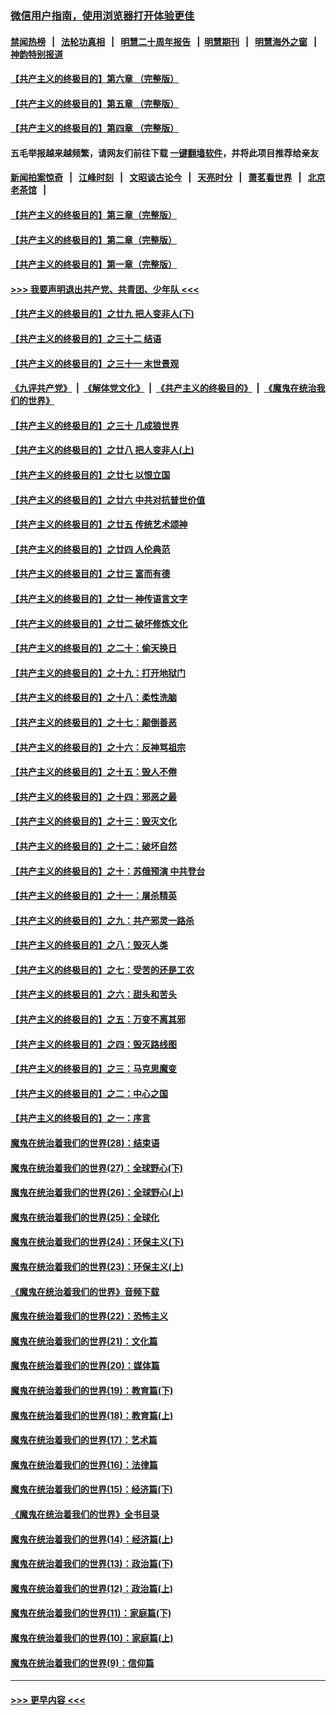 ### [微信用户指南，使用浏览器打开体验更佳](https://github.com/gfw-breaker/banned-news1/blob/master/indexes/wechat-guide.md?t=0)
#### [禁闻热榜](热点新闻.md?t=0)  &nbsp;&nbsp;|&nbsp;&nbsp; [法轮功真相](https://github.com/gfw-breaker/truth/blob/master/README.md?t=0) &nbsp;&nbsp;|&nbsp;&nbsp; [明慧二十周年报告](https://github.com/gfw-breaker/mh-reports/blob/master/README.md?t=0) &nbsp;&nbsp;|&nbsp;&nbsp;[明慧期刊](https://github.com/gfw-breaker/mh-qikan) &nbsp;&nbsp;|&nbsp;&nbsp; [明慧海外之窗](https://github.com/gfw-breaker/mh-news/blob/master/README.md?t=0) &nbsp;&nbsp;|&nbsp;&nbsp; [神韵特别报道](https://github.com/gfw-breaker/mh-news/blob/master/shenyun.md?t=0)
#### [【共产主义的终极目的】第六章 （完整版）](../pages/nsc422/n11428913.md?t=02132311) 
#### [【共产主义的终极目的】第五章 （完整版）](../pages/nsc422/n11428912.md?t=02132311) 
#### [【共产主义的终极目的】第四章 （完整版）](../pages/nsc422/n11428907.md?t=02132311) 
#### 五毛举报越来越频繁，请网友们前往下载 [一键翻墙软件](https://github.com/gfw-breaker/ssr-accounts)，并将此项目推荐给亲友
#### [新闻拍案惊奇](https://github.com/gfw-breaker/banned-news1/blob/master/pages/link4.md) &nbsp;&nbsp;|&nbsp;&nbsp; [江峰时刻](https://github.com/gfw-breaker/banned-news1/blob/master/pages/link4.md) &nbsp;&nbsp;|&nbsp;&nbsp; [文昭谈古论今](https://github.com/gfw-breaker/banned-news1/blob/master/pages/link4.md) &nbsp;&nbsp;|&nbsp;&nbsp; [天亮时分](https://github.com/gfw-breaker/banned-news1/blob/master/pages/link4.md) &nbsp;&nbsp;|&nbsp;&nbsp; [萧茗看世界](https://github.com/gfw-breaker/banned-news1/blob/master/pages/link4.md) &nbsp;&nbsp;|&nbsp;&nbsp; [北京老茶馆](https://github.com/gfw-breaker/banned-news1/blob/master/pages/link4.md) &nbsp;&nbsp;|&nbsp;&nbsp; 
#### [【共产主义的终极目的】第三章（完整版）](../pages/nsc422/n11428848.md?t=02132311) 
#### [【共产主义的终极目的】第二章（完整版）](../pages/nsc422/n11428831.md?t=02132311) 
#### [【共产主义的终极目的】第一章（完整版）](../pages/nsc422/n11417651.md?t=02132311) 
#### [>>> 我要声明退出共产党、共青团、少年队 <<<](https://github.com/begood0513/goodnews/blob/master/quit/letter.md) 
#### [【共产主义的终极目的】之廿九 把人变非人(下)](../pages/nsc422/n11344140.md?t=02132311) 
#### [【共产主义的终极目的】之三十二 结语](../pages/nsc422/n11360535.md?t=02132311) 
#### [【共产主义的终极目的】之三十一 末世景观](../pages/nsc422/n11351129.md?t=02132311) 
#### [《九评共产党》](https://github.com/begood0513/9ping.md/blob/master/README.md) &nbsp;|&nbsp; [《解体党文化》](../../../../jtdwh.md/blob/master/README.md)  &nbsp;|&nbsp; [《共产主义的终极目的》](../../../../gczydzjmd.md/blob/master/README.md) &nbsp;|&nbsp; [《魔鬼在统治我们的世界》](../../../../mgztzwmdsj.md/blob/master/README.md) 
#### [【共产主义的终极目的】之三十 几成狼世界](../pages/nsc422/n11348280.md?t=02132311) 
#### [【共产主义的终极目的】之廿八 把人变非人(上)](../pages/nsc422/n11340492.md?t=02132311) 
#### [【共产主义的终极目的】之廿七 以恨立国](../pages/nsc422/n11336944.md?t=02132311) 
#### [【共产主义的终极目的】之廿六 中共对抗普世价值](../pages/nsc422/n11324785.md?t=02132311) 
#### [【共产主义的终极目的】之廿五 传统艺术颂神](../pages/nsc422/n11296396.md?t=02132311) 
#### [【共产主义的终极目的】之廿四 人伦典范](../pages/nsc422/n11296397.md?t=02132311) 
#### [【共产主义的终极目的】之廿三 富而有德](../pages/nsc422/n11283598.md?t=02132311) 
#### [【共产主义的终极目的】之廿一 神传语言文字](../pages/nsc422/n11263265.md?t=02132311) 
#### [【共产主义的终极目的】之廿二 破坏修炼文化](../pages/nsc422/n11245728.md?t=02132311) 
#### [【共产主义的终极目的】之二十：偷天换日](../pages/nsc422/n11238846.md?t=02132311) 
#### [【共产主义的终极目的】之十九：打开地狱门](../pages/nsc422/n11206376.md?t=02132311) 
#### [【共产主义的终极目的】之十八：柔性洗脑](../pages/nsc422/n11199994.md?t=02132311) 
#### [【共产主义的终极目的】之十七：颠倒善恶](../pages/nsc422/n11179782.md?t=02132311) 
#### [【共产主义的终极目的】之十六：反神骂祖宗](../pages/nsc422/n11166798.md?t=02132311) 
#### [【共产主义的终极目的】之十五：毁人不倦](../pages/nsc422/n11166792.md?t=02132311) 
#### [【共产主义的终极目的】之十四：邪恶之最](../pages/nsc422/n11150249.md?t=02132311) 
#### [【共产主义的终极目的】之十三：毁灭文化](../pages/nsc422/n11135227.md?t=02132311) 
#### [【共产主义的终极目的】之十二：破坏自然](../pages/nsc422/n11135214.md?t=02132311) 
#### [【共产主义的终极目的】之十：苏俄预演 中共登台](../pages/nsc422/n11118424.md?t=02132311) 
#### [【共产主义的终极目的】之十一：屠杀精英](../pages/nsc422/n11118442.md?t=02132311) 
#### [【共产主义的终极目的】之九：共产邪灵一路杀](../pages/nsc422/n11114139.md?t=02132311) 
#### [【共产主义的终极目的】之八：毁灭人类](../pages/nsc422/n11108503.md?t=02132311) 
#### [【共产主义的终极目的】之七：受苦的还是工农](../pages/nsc422/n11101809.md?t=02132311) 
#### [【共产主义的终极目的】之六：甜头和苦头](../pages/nsc422/n11096971.md?t=02132311) 
#### [【共产主义的终极目的】之五：万变不离其邪](../pages/nsc422/n11091285.md?t=02132311) 
#### [【共产主义的终极目的】之四：毁灭路线图](../pages/nsc422/n11086284.md?t=02132311) 
#### [【共产主义的终极目的】之三：马克思魔变](../pages/nsc422/n11061941.md?t=02132311) 
#### [【共产主义的终极目的】之二：中心之国](../pages/nsc422/n11047728.md?t=02132311) 
#### [【共产主义的终极目的】之一：序言](../pages/nsc422/n11086077.md?t=02132311) 
#### [魔鬼在统治着我们的世界(28)：结束语](../pages/nsc422/n10936246.md?t=02132311) 
#### [魔鬼在统治着我们的世界(27)：全球野心(下)](../pages/nsc422/n10928319.md?t=02132311) 
#### [魔鬼在统治着我们的世界(26)：全球野心(上)](../pages/nsc422/n10900318.md?t=02132311) 
#### [魔鬼在统治着我们的世界(25)：全球化](../pages/nsc422/n10788205.md?t=02132311) 
#### [魔鬼在统治着我们的世界(24)：环保主义(下)](../pages/nsc422/n10695307.md?t=02132311) 
#### [魔鬼在统治着我们的世界(23)：环保主义(上)](../pages/nsc422/n10688613.md?t=02132311) 
#### [《魔鬼在统治着我们的世界》音频下载](../pages/nsc422/n10635553.md?t=02132311) 
#### [魔鬼在统治着我们的世界(22)：恐怖主义](../pages/nsc422/n10614727.md?t=02132311) 
#### [魔鬼在统治着我们的世界(21)：文化篇](../pages/nsc422/n10597706.md?t=02132311) 
#### [魔鬼在统治着我们的世界(20)：媒体篇](../pages/nsc422/n10586579.md?t=02132311) 
#### [魔鬼在统治着我们的世界(19)：教育篇(下)](../pages/nsc422/n10564808.md?t=02132311) 
#### [魔鬼在统治着我们的世界(18)：教育篇(上)](../pages/nsc422/n10526970.md?t=02132311) 
#### [魔鬼在统治着我们的世界(17)：艺术篇](../pages/nsc422/n10499093.md?t=02132311) 
#### [魔鬼在统治着我们的世界(16)：法律篇](../pages/nsc422/n10485969.md?t=02132311) 
#### [魔鬼在统治着我们的世界(15)：经济篇(下)](../pages/nsc422/n10469975.md?t=02132311) 
#### [《魔鬼在统治着我们的世界》全书目录](../pages/nsc422/n10464261.md?t=02132311) 
#### [魔鬼在统治着我们的世界(14)：经济篇(上)](../pages/nsc422/n10457370.md?t=02132311) 
#### [魔鬼在统治着我们的世界(13)：政治篇(下)](../pages/nsc422/n10448270.md?t=02132311) 
#### [魔鬼在统治着我们的世界(12)：政治篇(上)](../pages/nsc422/n10444576.md?t=02132311) 
#### [魔鬼在统治着我们的世界(11)：家庭篇(下)](../pages/nsc422/n10440961.md?t=02132311) 
#### [魔鬼在统治着我们的世界(10)：家庭篇(上)](../pages/nsc422/n10435448.md?t=02132311) 
#### [魔鬼在统治着我们的世界(9)：信仰篇](../pages/nsc422/n10432159.md?t=02132311) 

----
#### [ >>> 更早内容 <<< ](../indexes/nsc422-earlier.md)
